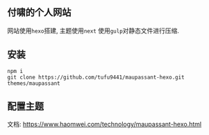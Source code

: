 ## 付啸的个人网站

网站使用`hexo`搭建, 主题使用`next` 使用`gulp`对静态文件进行压缩.

## 安装

```
npm i
git clone https://github.com/tufu9441/maupassant-hexo.git themes/maupassant
```

## 配置主题

文档: https://www.haomwei.com/technology/maupassant-hexo.html

